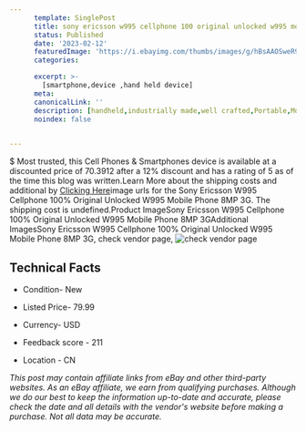 ```yaml
---
      template: SinglePost
      title: sony ericsson w995 cellphone 100 original unlocked w995 mobile phone 8mp 3g
      status: Published
      date: '2023-02-12'
      featuredImage: 'https://i.ebayimg.com/thumbs/images/g/hBsAAOSweR9f6td7/s-l225.jpg'
      categories: 

      excerpt: >-
        [smartphone,device ,hand held device]
      meta:
      canonicalLink: ''
      description: [handheld,industrially made,well crafted,Portable,Mobile,Compact,Convenient,Lightweight,Maneuverable,Man-portable,Miniature,Carriable,Hand-held,Light,Holdable,Transportable,Mobile device,Pocket-sized,On-the-go,Wireless,Cordless,Compact size,Convenient size, smartphone,device ,hand held device]
      noindex: false

        
---
```

$
    Most trusted, this Cell Phones & Smartphones device is available at a discounted price of 70.3912 after a 12% discount and has a rating of 5 as of the time this blog was written.Learn More about the shipping costs and additional by [Clicking Here](https://www.ebay.com/itm/394147070845?hash=item5bc4ff037d%3Ag%3AhBsAAOSweR9f6td7&mkevt=1&mkcid=1&mkrid=711-53200-19255-0&campid=%253CePNCampaignId%253E&customid=%253CreferenceId%253E&toolid=10049)image urls for the Sony Ericsson W995 Cellphone 100% Original Unlocked W995 Mobile Phone 8MP 3G. The shipping cost is undefined.Product ImageSony Ericsson W995 Cellphone 100% Original Unlocked W995 Mobile Phone 8MP 3GAdditional ImagesSony Ericsson W995 Cellphone 100% Original Unlocked W995 Mobile Phone 8MP 3G, check vendor page, ![check vendor page](https://origin-galleryplus.ebayimg.com/ws/web/394147070845_2_0_1/225x225.jpg,https://origin-galleryplus.ebayimg.com/ws/web/394147070845_3_0_1/225x225.jpg,https://origin-galleryplus.ebayimg.com/ws/web/394147070845_4_0_1/225x225.jpg,https://origin-galleryplus.ebayimg.com/ws/web/394147070845_5_0_1/225x225.jpg,https://origin-galleryplus.ebayimg.com/ws/web/394147070845_6_0_1/225x225.jpg,https://origin-galleryplus.ebayimg.com/ws/web/394147070845_7_0_1/225x225.jpg,https://origin-galleryplus.ebayimg.com/ws/web/394147070845_8_0_1/225x225.jpg,https://origin-galleryplus.ebayimg.com/ws/web/394147070845_9_0_1/225x225.jpg,https://origin-galleryplus.ebayimg.com/ws/web/394147070845_10_0_1/225x225.jpg)
    
    

 ## Technical Facts 



     
      

 - Condition- New 


      

 - Listed Price- 79.99 


      

 - Currency- USD 


      

 - Feedback score - 211 


      

 - Location - CN 


      
      

 *_This post may contain affiliate links from eBay and other third-party websites. As an eBay affiliate, we earn from qualifying purchases. Although we do our best to keep the information up-to-date and accurate, please check the date and all details with the vendor's website before making a purchase. Not all data may be accurate._*



    
    
    
    
    